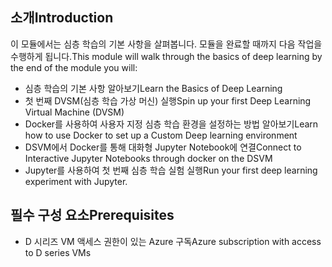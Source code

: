 ## <a name="introduction"></a><span data-ttu-id="af390-101">소개</span><span class="sxs-lookup"><span data-stu-id="af390-101">Introduction</span></span> 

<span data-ttu-id="af390-102">이 모듈에서는 심층 학습의 기본 사항을 살펴봅니다. 모듈을 완료할 때까지 다음 작업을 수행하게 됩니다.</span><span class="sxs-lookup"><span data-stu-id="af390-102">This module will walk through the basics of deep learning by the end of the module you will:</span></span>

- <span data-ttu-id="af390-103">심층 학습의 기본 사항 알아보기</span><span class="sxs-lookup"><span data-stu-id="af390-103">Learn the Basics of Deep Learning</span></span>
- <span data-ttu-id="af390-104">첫 번째 DVSM(심층 학습 가상 머신) 실행</span><span class="sxs-lookup"><span data-stu-id="af390-104">Spin up your first Deep Learning Virtual Machine (DVSM)</span></span>
- <span data-ttu-id="af390-105">Docker를 사용하여 사용자 지정 심층 학습 환경을 설정하는 방법 알아보기</span><span class="sxs-lookup"><span data-stu-id="af390-105">Learn how to use Docker to set up a Custom Deep learning environment</span></span>
- <span data-ttu-id="af390-106">DSVM에서 Docker를 통해 대화형 Jupyter Notebook에 연결</span><span class="sxs-lookup"><span data-stu-id="af390-106">Connect to Interactive Jupyter Notebooks through docker on the DSVM</span></span>
- <span data-ttu-id="af390-107">Jupyter를 사용하여 첫 번째 심층 학습 실험 실행</span><span class="sxs-lookup"><span data-stu-id="af390-107">Run your first deep learning experiment with Jupyter.</span></span>

## <a name="prerequisites"></a><span data-ttu-id="af390-108">필수 구성 요소</span><span class="sxs-lookup"><span data-stu-id="af390-108">Prerequisites</span></span>

- <span data-ttu-id="af390-109">D 시리즈 VM 액세스 권한이 있는 Azure 구독</span><span class="sxs-lookup"><span data-stu-id="af390-109">Azure subscription with access to D series VMs</span></span> 